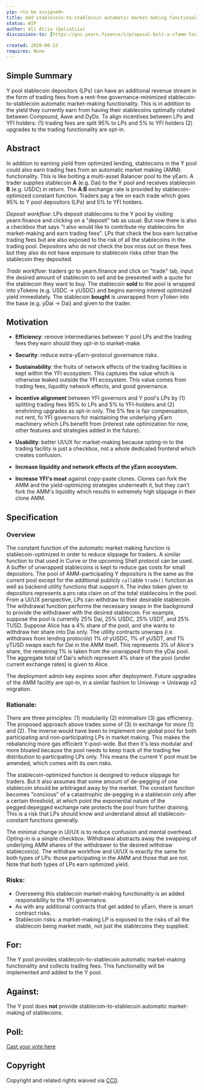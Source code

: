 ```yaml
---
yip: <to be assigned>
title: Add stablecoin-to-stablecoin automatic market-making functionality to the Y pool
status: WIP
author: Ali Atiia (@aliatiia)
discussions-to: [https://gov.yearn.finance/t/proposal-bolt-a-cfamm-facility-to-the-y-pool/3434/](Thread 1) [https://gov.yearn.finance/t/proposal-bolt-a-cfamm-facility-to-the-y-pool/3434/](Thread 2)

created: 2020-08-23
requires: None
---
```


## Simple Summary

Y pool stablecoin depositors (LPs) can have an additional revenue stream in the form of trading fees from a rent-free governance-minimized stablecoin-to-stablecoin automatic market-making functionality. This is in addition to the yield they currently earn from having their stablecoins optimally rotated between Compound, Aave and DyDx. To align incentives between LPs and YFI holders: (1) trading fees are split 95% to LPs and 5% to YFI holders (2) upgrades to the trading functionality are opt-in.


## Abstract

In addition to earning yield from optimized lending, stablecoins in the Y pool could also earn trading fees from an automatic market making (AMM) functionality. This is like bolting a multi-asset Balancer pool to the yEarn. A trader supplies stablecoin **A** (e.g. Dai) to the Y pool and receives stablecoin **B** (e.g. USDC) in return. The **A**:**B** exchange rate is provided by stablecoin-optimized constant function. Traders pay a fee on each trade which goes 95% to Y pool depositors (LPs) and 5% to YFI holders.

_Deposit workflow_: LPs deposit stablecoins to the Y pool by visiting yearn.finance and clicking on a "deposit" tab as usual. But now there is also a checkbox that says "I also would like to contribute my stablecoins for market-making and earn trading fees". LPs that check the box earn lucrative trading fees but are also exposed to the risk of all the stablecoins in the trading pool. Depositors who do not check the box miss out on these fees but they also do not have exposure to stablecoin risks other than the stablecoin they deposited.

_Trade workflow_: traders go to yearn.finance and click on "trade" tab, input the desired amount of stablecoin to sell and be presented with a quote for the stablecoin they want to buy. The stablecoin **sold** to the pool is wrapped into yTokens (e.g. USDC -> yUSDC) and begins earning interest optimized yield immediately. The stablecoin **bought** is unwrapped from yToken into the base (e.g. yDai -> Dai) and given to the trader.


## Motivation

- **Efficiency**: remove intermediaries between Y pool LPs and the trading fees they earn should they opt-in to market-make.

- **Security**: reduce extra-yEarn-protocol governance risks.

- **Sustainability**: the fruits of network effects of the trading facilities is kept within the YFI ecosystem. This captures the value which is otherwise leaked outside the YFI ecosystem. This value comes from trading fees, liquidity network effects, and good governance.

- **Incentive alignment** between YFI governors and Y pool's LPs by (1) splitting trading fees 95% to LPs and 5% to YFI-holders and (2) enshrining upgrades as opt-in only. The 5% fee is fair compensation, not rent, fo YFI governors for maintaining the underlying yEarn machinery which LPs benefit from (interest rate optimization for now, other features and strategies added in the future).

- **Usability**: better UI/UX for market-making because opting-in to the trading facility is just a checkbox, not a whole dedicated frontend which creates confusion.

- **Increase liquidity and network effects of the yEarn ecosystem.**

- **Increase YFI's moat** against copy-paste clones. Clones can fork the AMM and the yield-optimizing strategies underneath it, but they can't fork the AMM's liquidity which results in extremely high slippage in their clone AMM.

## Specification

### Overview 

The constant function of the automatic market making function is stablecoin-optimized in order to reduce slippage for traders. A similar function to that used in Curve or the upcoming Shell protocol can be used. A buffer of unwrapped stablecoins is kept to reduce gas costs for small depositors. The pool of AMM-participating Y depositors is the same as the current pool except for the additional publicly `call`able `trade()` function as well as backend utility functions that support it. The index token given to depositors represents a pro rata claim on of the total stablecoins in the pool. From a UI/UX perspective, LPs can withdraw to their desirable stablecoin. The withdrawal function performs the necessary swaps in the background to provide the withdrawer with the desired stablecoin. For example, suppose the pool is currently 25% Dai, 25% USDC, 25% USDT, and 25% TUSD. Suppose Alice has a 4% share of the pool, and she wants to withdraw her share into Dai only. The utility contracts unwraps (i.e. withdraws from lending protocols) 1% of yUSDC, 1% of yUSDT, and 1% yTUSD swaps each for Dai in the AMM itself. This represents 3% of Alice's share, the remaining 1% is taken from the unwrapped from the yDai pool. The aggregate total of Dai's which represent 4% share of the pool (under current exchange rates) is given to Alice.

The deployment admin key expires soon after deployment. Future upgrades of the AMM facility are opt-in, in a similar fashion to Uniswap -> Uniswap v2 migration. 


### Rationale:

There are three principles: (1) modularity (2) minimalism (3) gas efficiency. The proposed approach above trades some of (3) in exchange for more (1) and (2). The inverse would have been to implement one global pool for both participating and non-participating LPs in market making. This makes the rebalancing more gas efficient Y-pool-wide. But then it's less modular and more bloated because the pool needs to keep track of the trading fee distribution to participating LPs only. This means the current Y pool must be amended, which comes with its own risks. 

The stablecoin-optimized function is designed to reduce slippage for traders. But it also assumes that some amount of de-pegging of one stablecoin should be arbitraged away by the market. The constant function becomes "concious" of a catastrophic de-pegging in a stablecoin only after a certain threshold, at which point the exponential nature of the pegged:depegged exchange rate protects the pool from further draining. This is a risk that LPs should know and understand about all stablecoin-constant functions generally.

The minimal change in UI/UX is to reduce confusion and mental overhead. Opting-in is a simple checkbox. Withdrawal abstracts away the swapping of underlying AMM shares of the withdrawer to the desired withdraw stablecoin(s). The withdraw workflow and UI/UX is exactly the same for both types of LPs: those participating in the AMM and those that are not. Note that both types of LPs earn optimized yield.


### Risks:

- Overseeing this stablecoin market-making functionality is an added responsibility to the YFI governance.
- As with any additional contracts that get added to yEarn, there is smart contract risks.
- Stablecoin risks: a market-making LP is exposed to the risks of all the stablecoin being market made, not just the stablecoins they supplied.

## For:

The Y pool provides stablecoin-to-stablecoin automatic market-making functionality and collects trading fees. This functionality will be implemented and added to the Y pool.

## Against:

The Y pool does **not** provide stablecoin-to-stablecoin automatic market-making of stablecoins. 

## Poll:

[Cast your vote here](https://gov.yearn.finance/t/proposal-bolt-a-cfamm-facility-to-the-y-pool/3434/10?u=aliatiia)


## Copyright

Copyright and related rights waived via [CC0](https://creativecommons.org/publicdomain/zero/1.0/).
